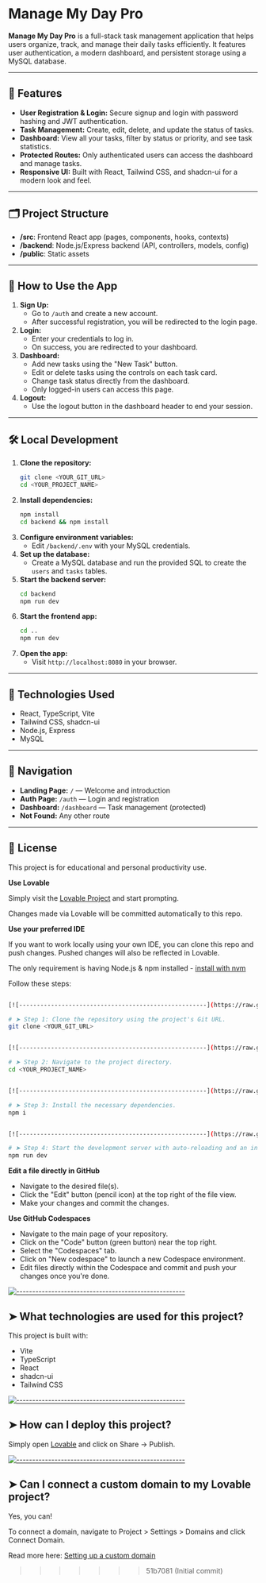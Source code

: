 
# Manage My Day Pro

**Manage My Day Pro** is a full-stack task management application that helps users organize, track, and manage their daily tasks efficiently. It features user authentication, a modern dashboard, and persistent storage using a MySQL database.

---

## 🚀 Features

- **User Registration & Login:** Secure signup and login with password hashing and JWT authentication.
- **Task Management:** Create, edit, delete, and update the status of tasks.
- **Dashboard:** View all your tasks, filter by status or priority, and see task statistics.
- **Protected Routes:** Only authenticated users can access the dashboard and manage tasks.
- **Responsive UI:** Built with React, Tailwind CSS, and shadcn-ui for a modern look and feel.

---

## 🗂️ Project Structure

- **/src**: Frontend React app (pages, components, hooks, contexts)
- **/backend**: Node.js/Express backend (API, controllers, models, config)
- **/public**: Static assets

---

## 🧭 How to Use the App

1. **Sign Up:**
   - Go to `/auth` and create a new account.
   - After successful registration, you will be redirected to the login page.
2. **Login:**
   - Enter your credentials to log in.
   - On success, you are redirected to your dashboard.
3. **Dashboard:**
   - Add new tasks using the "New Task" button.
   - Edit or delete tasks using the controls on each task card.
   - Change task status directly from the dashboard.
   - Only logged-in users can access this page.
4. **Logout:**
   - Use the logout button in the dashboard header to end your session.

---

## 🛠️ Local Development

1. **Clone the repository:**
   ```sh
   git clone <YOUR_GIT_URL>
   cd <YOUR_PROJECT_NAME>
   ```
2. **Install dependencies:**
   ```sh
   npm install
   cd backend && npm install
   ```
3. **Configure environment variables:**
   - Edit `/backend/.env` with your MySQL credentials.
4. **Set up the database:**
   - Create a MySQL database and run the provided SQL to create the `users` and `tasks` tables.
5. **Start the backend server:**
   ```sh
   cd backend
   npm run dev
   ```
6. **Start the frontend app:**
   ```sh
   cd ..
   npm run dev
   ```
7. **Open the app:**
   - Visit `http://localhost:8080` in your browser.

---

## 🧩 Technologies Used

- React, TypeScript, Vite
- Tailwind CSS, shadcn-ui
- Node.js, Express
- MySQL

---

## 📁 Navigation

- **Landing Page:** `/` — Welcome and introduction
- **Auth Page:** `/auth` — Login and registration
- **Dashboard:** `/dashboard` — Task management (protected)
- **Not Found:** Any other route

---

## 📄 License

This project is for educational and personal productivity use.

**Use Lovable**

Simply visit the [Lovable Project](https://lovable.dev/projects/aa36d38a-6495-400e-85c6-83de055131d0) and start prompting.

Changes made via Lovable will be committed automatically to this repo.

**Use your preferred IDE**

If you want to work locally using your own IDE, you can clone this repo and push changes. Pushed changes will also be reflected in Lovable.

The only requirement is having Node.js & npm installed - [install with nvm](https://github.com/nvm-sh/nvm#installing-and-updating)

Follow these steps:

```sh

[![-----------------------------------------------------](https://raw.githubusercontent.com/andreasbm/readme/master/assets/lines/colored.png)](#step-1-clone-the-repository-using-the-projects-git-url)

# ➤ Step 1: Clone the repository using the project's Git URL.
git clone <YOUR_GIT_URL>


[![-----------------------------------------------------](https://raw.githubusercontent.com/andreasbm/readme/master/assets/lines/colored.png)](#step-2-navigate-to-the-project-directory)

# ➤ Step 2: Navigate to the project directory.
cd <YOUR_PROJECT_NAME>


[![-----------------------------------------------------](https://raw.githubusercontent.com/andreasbm/readme/master/assets/lines/colored.png)](#step-3-install-the-necessary-dependencies)

# ➤ Step 3: Install the necessary dependencies.
npm i


[![-----------------------------------------------------](https://raw.githubusercontent.com/andreasbm/readme/master/assets/lines/colored.png)](#step-4-start-the-development-server-with-auto-reloading-and-an-instant-preview)

# ➤ Step 4: Start the development server with auto-reloading and an instant preview.
npm run dev
```

**Edit a file directly in GitHub**

- Navigate to the desired file(s).
- Click the "Edit" button (pencil icon) at the top right of the file view.
- Make your changes and commit the changes.

**Use GitHub Codespaces**

- Navigate to the main page of your repository.
- Click on the "Code" button (green button) near the top right.
- Select the "Codespaces" tab.
- Click on "New codespace" to launch a new Codespace environment.
- Edit files directly within the Codespace and commit and push your changes once you're done.


[![-----------------------------------------------------](https://raw.githubusercontent.com/andreasbm/readme/master/assets/lines/colored.png)](#what-technologies-are-used-for-this-project)

## ➤ What technologies are used for this project?

This project is built with:

- Vite
- TypeScript
- React
- shadcn-ui
- Tailwind CSS


[![-----------------------------------------------------](https://raw.githubusercontent.com/andreasbm/readme/master/assets/lines/colored.png)](#how-can-i-deploy-this-project)

## ➤ How can I deploy this project?

Simply open [Lovable](https://lovable.dev/projects/aa36d38a-6495-400e-85c6-83de055131d0) and click on Share -> Publish.


[![-----------------------------------------------------](https://raw.githubusercontent.com/andreasbm/readme/master/assets/lines/colored.png)](#can-i-connect-a-custom-domain-to-my-lovable-project)

## ➤ Can I connect a custom domain to my Lovable project?

Yes, you can!

To connect a domain, navigate to Project > Settings > Domains and click Connect Domain.

Read more here: [Setting up a custom domain](https://docs.lovable.dev/tips-tricks/custom-domain#step-by-step-guide)
>>>>>>> 51b7081 (Initial commit)
